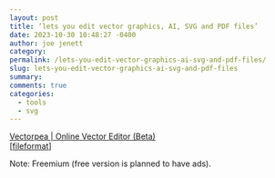 ```yaml
---
layout: post
title: ‘lets you edit vector graphics, AI, SVG and PDF files’
date: 2023-10-30 10:48:27 -0400
author: joe jenett
category: 
permalink: /lets-you-edit-vector-graphics-ai-svg-and-pdf-files/
slug: lets-you-edit-vector-graphics-ai-svg-and-pdf-files
summary: 
comments: true
categories:
  - tools
  - svg
---
```

<a title="Vectorpea | Online Vector Editor (Beta)" href="https://www.vectorpea.com/">Vectorpea | Online Vector Editor (Beta)</a><br>[<a href="https://pinboard.in/u:fileformat">fileformat</a>]
<p class="note">Note: Freemium (free version is planned to have ads).</p>
<a href="https://brid.gy/publish/mastodon"></a>